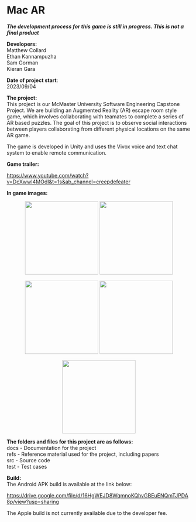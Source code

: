 # Mac AR
***The development process for this game is still in progress. This is not a final product***

**Developers:**  
Matthew Collard  
Ethan Kannampuzha  
Sam Gorman  
Kieran Gara  

**Date of project start**:  
2023/09/04

**The project:**  
This project is our McMaster University Software Engineering Capstone Project. We are building an Augmented Reality (AR) escape room style game, which involves collaborating with teamates to complete a series of AR based puzzles. The goal of this project is to observe social interactions between players collaborating from different physical locations on the same AR game.  

The game is developed in Unity and uses the Vivox voice and text chat system to enable remote communication.

**Game trailer:**

https://www.youtube.com/watch?v=DcXwwI4MOdI&t=1s&ab_channel=creepdefeater

**In game images:**

<p float="left" align="center">
    <img src="https://github.com/SammyG7/Mac-AR/assets/93633486/238d9eab-897e-4430-852e-797e2a8d5099" width="200"/>
    <img src="https://github.com/SammyG7/Mac-AR/assets/93633486/395e64d9-1651-4ab2-9315-909af66dec25" width="200"/>
</p>

<p float="left" align="center">
    <img src="https://github.com/SammyG7/Mac-AR/assets/93633486/654bf7b5-5749-4b15-b33e-20201ee859c5" width="200"/>
    <img src="https://github.com/SammyG7/Mac-AR/assets/93633486/b0e73aa1-6758-4ae5-8a28-736e550f3f1c" width="200"/>
</p>

<p float="left" align="center">
    <img src="https://github.com/SammyG7/Mac-AR/assets/93633486/e4b7647d-9121-4008-9c9d-f643f747681f" width="200"/>
</p>

**The folders and files for this project are as follows:**  
docs - Documentation for the project  
refs - Reference material used for the project, including papers  
src - Source code  
test - Test cases  

**Build:**  
The Android APK build is available at the link below:

https://drive.google.com/file/d/16HgWEJD8WqmnoKQhvGBEuENQmTJPDA8p/view?usp=sharing

The Apple build is not currently available due to the developer fee.
